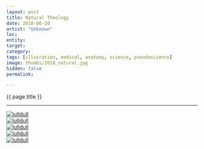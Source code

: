 ```yaml
---
layout: post
title: Natural Theology
date: 2018-06-20
artist: "Unknown"
loc: 
entity: 
target: 
category: 
tags: [illusration, medical, anatomy, science, pseudoscience]
image: thumbs/2018_natural.jpg
hidden: false
permalink:

---
```





<div class="highlight2">{{ page.title }}</div>

---


<div class="post_image">
	<a href="{{ site.baseurl }}/images/posts/2018_natural/001.jpg" target="_blank">
	<img src="{{ site.baseurl }}/images/posts/2018_natural/001.jpg" alt="lulldull"></a>
</div>

<div class="post_image">
	<a href="{{ site.baseurl }}/images/posts/2018_natural/002.jpg" target="_blank">
	<img src="{{ site.baseurl }}/images/posts/2018_natural/002.jpg" alt="lulldull"></a>
</div>

<div class="post_image">
	<a href="{{ site.baseurl }}/images/posts/2018_natural/003.jpg" target="_blank">
	<img src="{{ site.baseurl }}/images/posts/2018_natural/003.jpg" alt="lulldull"></a>
</div>

<div class="post_image">
	<a href="{{ site.baseurl }}/images/posts/2018_natural/004.jpg" target="_blank">
	<img src="{{ site.baseurl }}/images/posts/2018_natural/004.jpg" alt="lulldull"></a>
</div>

<div class="post_image">
	<a href="{{ site.baseurl }}/images/posts/2018_natural/005.jpg" target="_blank">
	<img src="{{ site.baseurl }}/images/posts/2018_natural/005.jpg" alt="lulldull"></a>
</div>